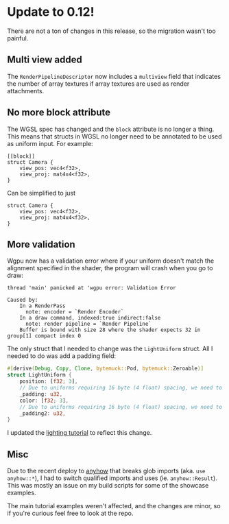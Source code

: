 # Update to 0.12!

There are not a ton of changes in this release, so the migration
wasn't too painful.

## Multi view added

The `RenderPipelineDescriptor` now includes a `multiview` field that
indicates the number of array textures if array textures are used
as render attachments.

## No more block attribute

The WGSL spec has changed and the `block` attribute is no longer a thing.
This means that structs in WGSL no longer need to be annotated to be used
as uniform input. For example:

```wgsl
[[block]]
struct Camera {
    view_pos: vec4<f32>,
    view_proj: mat4x4<f32>,
}
```

Can be simplified to just

```wgsl
struct Camera {
    view_pos: vec4<f32>,
    view_proj: mat4x4<f32>,
}
```

## More validation

Wgpu now has a validation error where if your uniform doesn't match the
alignment specified in the shader, the program will crash when you go to
draw:

```
thread 'main' panicked at 'wgpu error: Validation Error

Caused by:
    In a RenderPass
      note: encoder = `Render Encoder`
    In a draw command, indexed:true indirect:false
      note: render pipeline = `Render Pipeline`
    Buffer is bound with size 28 where the shader expects 32 in group[1] compact index 0
```

The only struct that I needed to change was the `LightUniform` struct. All
I needed to do was add a padding field:

```rust
#[derive(Debug, Copy, Clone, bytemuck::Pod, bytemuck::Zeroable)]
struct LightUniform {
    position: [f32; 3],
    // Due to uniforms requiring 16 byte (4 float) spacing, we need to use a padding field here
    _padding: u32,
    color: [f32; 3],
    // Due to uniforms requiring 16 byte (4 float) spacing, we need to use a padding field here
    _padding2: u32,
}
```

I updated the [lighting tutorial](../../intermediate/tutorial10-lighting) to reflect this change.

## Misc

Due to the recent deploy to [anyhow](https://docs.rs/anyhow/latest/) that
breaks glob imports (aka. `use anyhow::*`), I had to switch qualified
imports and uses (ie. `anyhow::Result`). This was mostly an issue on my
build scripts for some of the showcase examples.

The main tutorial examples weren't affected, and the changes are minor, so
if you're curious feel free to look at the repo.